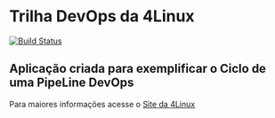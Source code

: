 # Trilha DevOps da 4Linux

<!-- Altere a Flag abaixo com sua URL do Travis -->
[![Build Status](https://travis-ci.org/henrique-penna/DevOpsLab-HelloWorld.svg?branch=master)](https://travis-ci.org/henrique-penna/DevOpsLab-HelloWorld)

## Aplicação criada para exemplificar o Ciclo de uma PipeLine DevOps


Para maiores informações acesse o [Site da 4Linux](https://www.4linux.com.br/cursos/devops)
